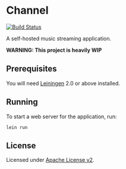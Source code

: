 # Channel

[![Build Status](https://travis-ci.org/kalouantonis/channel.svg?branch=master)](https://travis-ci.org/kalouantonis/channel)

A self-hosted music streaming application.

**WARNING: This project is heavily WIP**

## Prerequisites

You will need [Leiningen][1] 2.0 or above installed.

[1]: https://github.com/technomancy/leiningen

## Running

To start a web server for the application, run:

    lein run
    
## License

Licensed under [Apache License v2](LICENSE).
